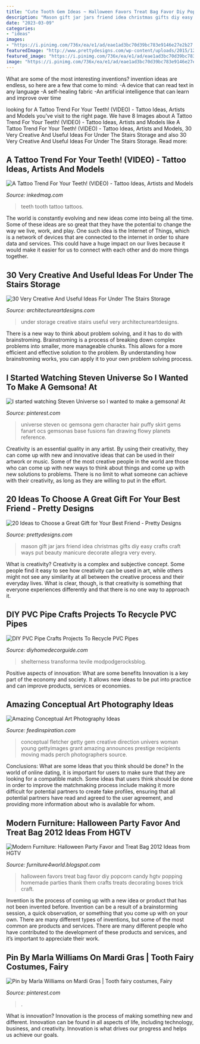 ```yaml
---
title: "Cute Tooth Gem Ideas ~ Halloween Favors Treat Bag Favor Diy Popcorn Candy Hgtv Popping Homemade Parties Thank Them Crafts Treats Decorating Boxes Trick Craft"
description: "Mason gift jar jars friend idea christmas gifts diy easy crafts craft ways put beauty manicure decorate allegra very every"
date: "2023-03-09"
categories:
- "ideas"
images:
- "https://i.pinimg.com/736x/ea/e1/ad/eae1ad3bc70d39bc783e9146e27e2b27.jpg"
featuredImage: "http://www.prettydesigns.com/wp-content/uploads/2015/12/Mason-Jar-Gift-Idea.jpg"
featured_image: "https://i.pinimg.com/736x/ea/e1/ad/eae1ad3bc70d39bc783e9146e27e2b27.jpg"
image: "https://i.pinimg.com/736x/ea/e1/ad/eae1ad3bc70d39bc783e9146e27e2b27.jpg"
---
```



What are some of the most interesting inventions?
invention ideas are endless, so here are a few that come to mind: 
-A device that can read text in any language 
-A self-healing fabric 
-An artificial intelligence that can learn and improve over time

	

		
looking for A Tattoo Trend For Your Teeth! (VIDEO) - Tattoo Ideas, Artists and Models you've visit to the right page. We have 8 Images about A Tattoo Trend For Your Teeth! (VIDEO) - Tattoo Ideas, Artists and Models like A Tattoo Trend For Your Teeth! (VIDEO) - Tattoo Ideas, Artists and Models, 30 Very Creative And Useful Ideas For Under The Stairs Storage and also 30 Very Creative And Useful Ideas For Under The Stairs Storage. Read more:
		
    
## A Tattoo Trend For Your Teeth! (VIDEO) - Tattoo Ideas, Artists And Models

<img loading=lazy src="https://www.inkedmag.com/.image/t_share/MTU5MDMyMTQzMTQ2MDY3NzM2/tooth-fb.jpg" onerror="this.onerror=null;this.src='https://tse4.mm.bing.net/th?id=OIP.7eUG4QSBhzWjpV28kULg7gHaF7&amp;pid=15.1';" alt="A Tattoo Trend For Your Teeth! (VIDEO) - Tattoo Ideas, Artists and Models">

_Source: inkedmag.com_

>teeth tooth tattoo tattoos. 

	

The world is constantly evolving and new ideas come into being all the time. Some of these ideas are so great that they have the potential to change the way we live, work, and play. One such idea is the Internet of Things, which is a network of devices that are connected to the internet in order to share data and services. This could have a huge impact on our lives because it would make it easier for us to connect with each other and do more things together.

    
## 30 Very Creative And Useful Ideas For Under The Stairs Storage

<img loading=lazy src="http://www.architectureartdesigns.com/wp-content/uploads/2013/04/ArchitectureArtDesigns-2425.jpg" onerror="this.onerror=null;this.src='https://tse3.mm.bing.net/th?id=OIP.8kUtUzE4g-zLu30tNxY6tgHaJ4&amp;pid=15.1';" alt="30 Very Creative And Useful Ideas For Under The Stairs Storage">

_Source: architectureartdesigns.com_

>under storage creative stairs useful very architectureartdesigns. 

	

There is a new way to think about problem solving, and it has to do with brainstroming. Brainstroming is a process of breaking down complex problems into smaller, more manageable chunks. This allows for a more efficient and effective solution to the problem. By understanding how brainstroming works, you can apply it to your own problem solving process.

    
## I Started Watching Steven Universe So I Wanted To Make A Gemsona! At

<img loading=lazy src="https://i.pinimg.com/736x/b7/80/f3/b780f3ec7d6d62ff51d7981cef9b3661.jpg" onerror="this.onerror=null;this.src='https://tse3.mm.bing.net/th?id=OIP.RbegqqYfgiuPTATpcl6BxwHaKe&amp;pid=15.1';" alt="I started watching Steven Universe so I wanted to make a gemsona! At">

_Source: pinterest.com_

>universe steven oc gemsona gem character hair puffy skirt gems fanart ocs gemsonas base fusions fan drawing flowy planets reference. 

	

Creativity is an essential quality in any artist. By using their creativity, they can come up with new and innovative ideas that can be used in their artwork or music. Some of the most creative people in the world are those who can come up with new ways to think about things and come up with new solutions to problems. There is no limit to what someone can achieve with their creativity, as long as they are willing to put in the effort.

    
## 20 Ideas To Choose A Great Gift For Your Best Friend - Pretty Designs

<img loading=lazy src="http://www.prettydesigns.com/wp-content/uploads/2015/12/Mason-Jar-Gift-Idea.jpg" onerror="this.onerror=null;this.src='https://tse1.mm.bing.net/th?id=OIP.aQ3uVikg0HV6VmBC5lr7PwHaLA&amp;pid=15.1';" alt="20 Ideas to Choose a Great Gift for Your Best Friend - Pretty Designs">

_Source: prettydesigns.com_

>mason gift jar jars friend idea christmas gifts diy easy crafts craft ways put beauty manicure decorate allegra very every. 

	

What is creativity?
Creativity is a complex and subjective concept. Some people find it easy to see how creativity can be used in art, while others might not see any similarity at all between the creative process and their everyday lives. What is clear, though, is that creativity is something that everyone experiences differently and that there is no one way to approach it.

    
## DIY PVC Pipe Crafts Projects To Recycle PVC Pipes

<img loading=lazy src="https://diyhomedecorguide.com/wp-content/uploads/2014/06/DIY-PVC-pipe-Vases.jpg" onerror="this.onerror=null;this.src='https://tse2.mm.bing.net/th?id=OIP.uLuxwCKtvpBE_ylrGYBtUAHaJ4&amp;pid=15.1';" alt="DIY PVC Pipe Crafts Projects To Recycle PVC Pipes">

_Source: diyhomedecorguide.com_

>shelterness transforma tevile modpodgerocksblog. 

	

Positive aspects of innovation: What are some benefits
Innovation is a key part of the economy and society. It allows new ideas to be put into practice and can improve products, services or economies.

    
## Amazing Conceptual Art Photography Ideas

<img loading=lazy src="http://feedinspiration.com/wp-content/uploads/2015/05/Conceptual-art-direction-and-photography-by-Gem-Fletcher.jpg" onerror="this.onerror=null;this.src='https://tse3.mm.bing.net/th?id=OIP.9p-Mh5ohGSREG8iHiF_ygQHaE8&amp;pid=15.1';" alt="Amazing Conceptual Art Photography Ideas">

_Source: feedinspiration.com_

>conceptual fletcher getty gem creative direction univers woman young gettyimages grant amazing announces prestige recipients moving mads perch photographers source. 

	

Conclusions: What are some Ideas that you think should be done?
In the world of online dating, it is important for users to make sure that they are looking for a compatible match. Some ideas that users think should be done in order to improve the matchmaking process include making it more difficult for potential partners to create fake profiles, ensuring that all potential partners have read and agreed to the user agreement, and providing more information about who is available for whom.

    
## Modern Furniture: Halloween Party Favor And Treat Bag 2012 Ideas From HGTV

<img loading=lazy src="http://2.bp.blogspot.com/--7hshPn1dcY/UFAqn5SgA3I/AAAAAAAAIFc/-3YqPdqvXHw/s1600/Halloween-Party-Favor-Treat-Bag-2013-Ideas-14.jpg" onerror="this.onerror=null;this.src='https://tse3.mm.bing.net/th?id=OIP.ifgaSIDOv8vxRWAeSm3ppQHaJ7&amp;pid=15.1';" alt="Modern Furniture: Halloween Party Favor and Treat Bag 2012 Ideas from HGTV">

_Source: furniture4world.blogspot.com_

>halloween favors treat bag favor diy popcorn candy hgtv popping homemade parties thank them crafts treats decorating boxes trick craft. 

	

Invention is the process of coming up with a new idea or product that has not been invented before. Invention can be a result of a brainstorming session, a quick observation, or something that you come up with on your own. There are many different types of inventions, but some of the most common are products and services. There are many different people who have contributed to the development of these products and services, and it’s important to appreciate their work.

    
## Pin By Marla Williams On Mardi Gras | Tooth Fairy Costumes, Fairy

<img loading=lazy src="https://i.pinimg.com/736x/ea/e1/ad/eae1ad3bc70d39bc783e9146e27e2b27.jpg" onerror="this.onerror=null;this.src='https://tse2.mm.bing.net/th?id=OIP.pGY9gLbV3qFcDMVwbYesHgHaNB&amp;pid=15.1';" alt="Pin by Marla Williams on Mardi Gras | Tooth fairy costumes, Fairy">

_Source: pinterest.com_

>. 

	

What is innovation?
Innovation is the process of making something new and different. Innovation can be found in all aspects of life, including technology, business, and creativity. Innovation is what drives our progress and helps us achieve our goals.


